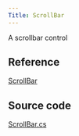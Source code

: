 ```yaml
---
Title: ScrollBar
---
```

A scrollbar control

## Reference
[ScrollBar](http://reference.avaloniaui.net/api/Avalonia.Controls/ScrollBar/)

## Source code
[ScrollBar.cs](https://github.com/AvaloniaUI/Avalonia/blob/master/src/Avalonia.Controls/Primitives/ScrollBar.cs)